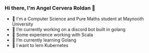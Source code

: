 ### Hi there, I'm Angel Cervera Roldan 👋
- 🦧 I'm a Computer Science and Pure Maths student at Maynooth University
- 🔭 I’m currently working on a discord bot built in golang
- :hatched_chick: Some experience working with Scala
- :hatching_chick: I’m currently learning Golang
- :egg: I want to lern Kubernetes
